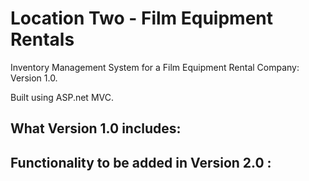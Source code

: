# Location Two - Film Equipment Rentals

Inventory Management System for a Film Equipment Rental Company: Version 1.0. 

Built using ASP.net MVC.


## What Version 1.0 includes:

## Functionality to be added in Version 2.0 :
